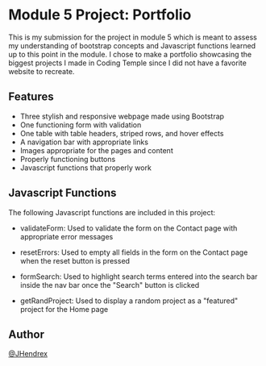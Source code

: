 
# Module 5 Project: Portfolio

This is my submission for the project in module 5 which is meant to assess my understanding of bootstrap concepts and Javascript functions learned up to this point in the module. I chose to make a portfolio showcasing the biggest projects I made in Coding Temple since I did not have a favorite website to recreate.


## Features

- Three stylish and responsive webpage made using Bootstrap
- One functioning form with validation
- One table with table headers, striped rows, and hover effects
- A navigation bar with appropriate links
- Images appropriate for the pages and content
- Properly functioning buttons
- Javascript functions that properly work
## Javascript Functions

The following Javascript functions are included in this project:

- validateForm: Used to validate the form on the Contact page with appropriate error messages

- resetErrors: Used to empty all fields in the form on the Contact page when the reset button is pressed

- formSearch: Used to highlight search terms entered into the search bar inside the nav bar once the "Search" button is clicked

- getRandProject: Used to display a random project as a "featured" project for the Home page

## Author

[@JHendrex](https://github.com/JHendrex)


